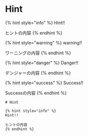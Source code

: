# Hint

{% hint style="info" %}
Hint!!

ヒントの内容
{% endhint %}

{% hint style="warning" %}
warning!!

ワーニングの内容
{% endhint %}

{% hint style="danger" %}
Danger!!

デンジャーの内容
{% endhint %}

{% hint style="success" %}
Success!!

Successの内容
{% endhint %}

```text
# Hint

{% hint style="info" %}
Hint!!

ヒントの内容
{% endhint %}
```

